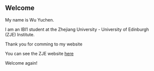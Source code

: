 ## Welcome 

My name is Wu Yuchen. 

I am an IBI1 student at the Zhejiang University - University of Edinburgh (ZJE) Institute.

Thank you for comming to my website

You can see the ZJE website [here](https://zje.zju.edu.cn/zje/main.htm) 

Welcome again!
